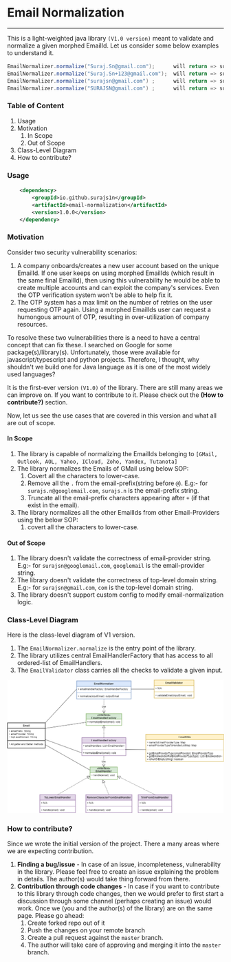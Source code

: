 # Email Normalization

----
This is a light-weighted java library `(V1.0 version)` meant to validate and normalize a given morphed EmailId. Let us consider some below examples to understand it.

```java
EmailNormalizer.normalize("Suraj.Sn@gmail.com");      will return => surajsn@gmail.com
EmailNormalizer.normalize("Suraj.Sn+123@gmail.com");  will return => surajsn@gmail.com
EmailNormalizer.normalize("surajsn@gmail.com") ;      will return => surajsn@gmail.com
EmailNormalizer.normalize("SURAJSN@gmail.com") ;      will return => surajsn@gmail.com
```

### Table of Content
1. Usage
2. Motivation
   1. In Scope
   2. Out of Scope
3. Class-Level Diagram
4. How to contribute?

### Usage

```xml
    <dependency>
        <groupId>io.github.surajs1n</groupId>
        <artifactId>email-normalization</artifactId>
        <version>1.0.0</version>
    </dependency>
```

### Motivation

Consider two security vulnerability scenarios:
1. A company onboards/creates a new user account based on the unique EmailId. If one user keeps on using morphed EmailIds (which result in the same final EmailId), then using this vulnerability he would be able to create multiple accounts and can exploit the company's services. Even the OTP verification system won't be able to help fix it.
2. The OTP system has a max limit on the number of retries on the user requesting OTP again. Using a morphed EmailIds user can request a humongous amount of OTP, resulting in over-utilization of company resources.

To resolve these two vulnerabilities there is a need to have a central concept that can fix these. I searched on Google for some package(s)/library(s). Unfortunately, those were available for javascript/typescript and python projects. Therefore, I thought, why shouldn't we build one for Java language as it is one of the most widely used languages?

It is the first-ever version `(V1.0)` of the library. There are still many areas we can improve on. If you want to contribute to it. Please check out the **(How to contribute?)** section.

Now, let us see the use cases that are covered in this version and what all are out of scope.

#### In Scope
1. The library is capable of normalizing the EmailIds belonging to `[GMail, Outlook, AOL, Yahoo, ICloud, Zoho, Yandex, Tutanota]`
2. The library normalizes the Emails of GMail using below SOP:
   1. Covert all the characters to lower-case.
   2. Remove all the `.` from the email-prefix(string before `@`). E.g:- for `surajs.n@googlemail.com`, `surajs.n` is the email-prefix string.
   3. Truncate all the email-prefix characters appearing after `+` (if that exist in the email).
3. The library normalizes all the other EmailIds from other Email-Providers using the below SOP:
   1. covert all the characters to lower-case.

#### Out of Scope
1. The library doesn't validate the correctness of email-provider string. E.g:- for `surajsn@googlemail.com`, `googlemail` is the email-provider string.
2. The library doesn't validate the correctness of top-level domain string. E.g:- for `surajsn@gmail.com`, `com` is the top-level domain string.
3. The library doesn't support custom config to modify email-normalization logic.
### Class-Level Diagram

Here is the class-level diagram of V1 version.
1. The `EmailNormalizer.normalize` is the entry point of the library.
2. The library utilizes central EmailHandlerFactory that has access to all ordered-list of EmailHandlers.
3. The `EmailValidator` class carries all the checks to validate a given input.

![Email Normalization Class-Level Diagram](/src/main/resources/EmailNormalization.png)

### How to contribute?
Since we wrote the initial version of the project. There a many areas where we are expecting contribution.
1. **Finding a bug/issue** - In case of an issue, incompleteness, vulnerability in the library. Please feel free to create an issue explaining the problem in details. The author(s) would take thing forward from there.
2. **Contribution through code changes** - In case if you want to contribute to this library through code changes, then we would prefer to first start a discussion through some channel (perhaps creating an issue) would work. Once we (you and the author(s) of the library) are on the same page. Please go ahead:
   1. Create forked repo out of it
   2. Push the changes on your remote branch
   3. Create a pull request against the `master` branch. 
   4. The author will take care of approving and merging it into the `master` branch.  
